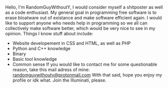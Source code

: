 Hello, I'm RandomGuyWithoutY, I would consider myself a shitposter as well as a code enthusiast. My general goal in programming free software is to erase bloatware out of existance and make software efficient again.
I would like to support anyone who needs help in programming so we all can collectively make software better, which would be very nice to see in my opinion.
Things I know stuff about include:
  - Website developement in CSS and HTML, as well as PHP
  - Python and C++ knowledge
  - Binary
  - Basic tool knowledge
  - Common sense
If you would like to contact me for some questionable reason, take this mail adress of mine:
  randomguywithouty@protonmail.com
With that said, hope you enjoy my profile or idk what. Join the Illuminati, please.
